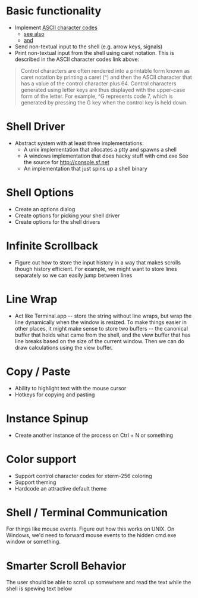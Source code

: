 
# Basic functionality

* Implement [ASCII character codes](http://en.wikipedia.org/wiki/Control_character)
    * [see also](http://en.wikipedia.org/wiki/ASCII#ASCII_control_characters)
    * [and](http://en.wikipedia.org/wiki/ANSI_escape_code)
* Send non-textual input to the shell (e.g. arrow keys, signals)
* Print non-textual input from the shell using caret notation. 
  This is described in the ASCII character codes link above:

> Control characters are often rendered into a printable form known as caret 
> notation by printing a caret (^) and then the ASCII character that has a value 
> of the control character plus 64. Control characters generated using letter 
> keys are thus displayed with the upper-case form of the letter. For example, 
> ^G represents code 7, which is generated by pressing the G key when the 
> control key is held down.

# Shell Driver

* Abstract system with at least three implementations:
    * A unix implementation that allocates a ptty and spawns a shell
    * A windows implementation that does hacky stuff with cmd.exe
      See the source for http://console.sf.net
    * An implementation that just spins up a shell binary

# Shell Options

* Create an options dialog
* Create options for picking your shell driver
* Create options for the shell drivers

# Infinite Scrollback

* Figure out how to store the input history in a way that makes scrolls though
  history efficient. For example, we might want to store lines separately so we
  can easily jump between lines

# Line Wrap

* Act like Terminal.app -- store the string without line wraps, but wrap the
  line dynamically when the window is resized. To make things easier in other
  places, it might make sense to store two buffers -- the canonical buffer that
  holds what came from the shell, and the view buffer that has line breaks
  based on the size of the current window. Then we can do draw calculations
  using the view buffer.

# Copy / Paste

* Ability to highlight text with the mouse cursor
* Hotkeys for copying and pasting

# Instance Spinup

* Create another instance of the process on Ctrl + N or something

# Color support

* Support control character codes for xterm-256 coloring
* Support theming
* Hardcode an attractive default theme

# Shell / Terminal Communication

For things like mouse events. Figure out how this works on UNIX. On Windows,
we'd need to forward mouse events to the hidden cmd.exe window or something.

# Smarter Scroll Behavior

The user should be able to scroll up somewhere and read the text while the
shell is spewing text below

